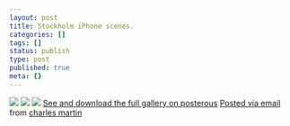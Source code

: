 ```yaml
---
layout: post
title: Stockholm iPhone scenes.
categories: []
tags: []
status: publish
type: post
published: true
meta: {}
---
```




[![](http://posterous.com/getfile/files.posterous.com/charlesmartin/osnsrWHf9PiLVeefbEAOK2o2hV3NCHhZuVKwv2CZzXZm3fpKCPVrtrQxHMHO/photo_1.jpg.scaled.500.jpg)](http://posterous.com/getfile/files.posterous.com/charlesmartin/0Df2Ilq9v8XkwbIW6rZ3Zh2CmYqsXlw6ofy3JNIWhvLIWtwdDwGaSN7P68hs/photo_1.jpg.scaled.1000.jpg) 
[![](http://posterous.com/getfile/files.posterous.com/charlesmartin/BwbJUDHrzPDgNY1PPMzVoQMr5YHcplHCT3GyZOShE2vdmlw20qTY4PI2wGOj/photo_2.jpg.scaled.500.jpg)](http://posterous.com/getfile/files.posterous.com/charlesmartin/N3N3CmgsKEardYvvhFuxwSIFHL4VxA8hFr2cNw92r8PN7wqKYbKdMliaT0JB/photo_2.jpg.scaled.1000.jpg) 
[![](http://posterous.com/getfile/files.posterous.com/charlesmartin/5br7NyADS83C6tbxHyTRConuHcvA7uLwCYzoJHoC8gj0a9x4bFUgIWBz3xf1/photo_3.jpg.scaled.500.jpg)](http://posterous.com/getfile/files.posterous.com/charlesmartin/0SJcmaOIVvCZUtvLJ8tLqrf34eYplODQuB0lL4Bi3yssraU4ZKYtAPoP07n9/photo_3.jpg.scaled.1000.jpg) 
[See and download the full gallery on posterous](http://charlesmartin.posterous.com/stockholm-iphone-scenes) 
[Posted via email](http://posterous.com)  from 
[charles martin](http://charlesmartin.posterous.com/stockholm-iphone-scenes)
